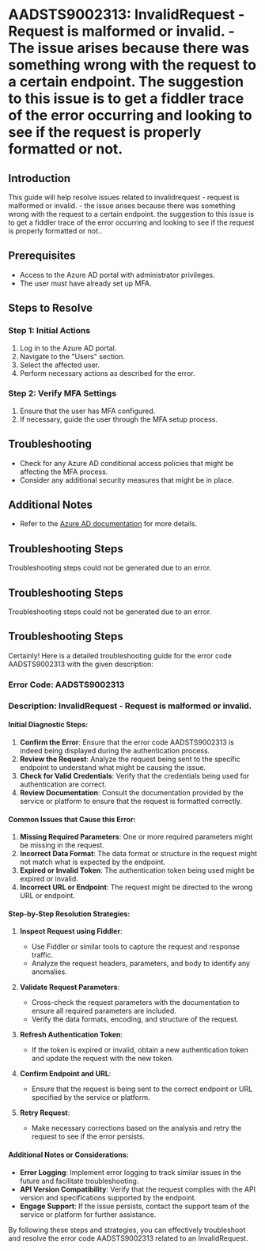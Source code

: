 # AADSTS9002313: InvalidRequest - Request is malformed or invalid. - The issue arises because there was something wrong with the request to a certain endpoint. The suggestion to this issue is to get a fiddler trace of the error occurring and looking to see if the request is properly formatted or not.

## Introduction
This guide will help resolve issues related to invalidrequest - request is malformed or invalid. - the issue arises because there was something wrong with the request to a certain endpoint. the suggestion to this issue is to get a fiddler trace of the error occurring and looking to see if the request is properly formatted or not..

## Prerequisites
- Access to the Azure AD portal with administrator privileges.
- The user must have already set up MFA.

## Steps to Resolve

### Step 1: Initial Actions
1. Log in to the Azure AD portal.
2. Navigate to the "Users" section.
3. Select the affected user.
4. Perform necessary actions as described for the error.

### Step 2: Verify MFA Settings
1. Ensure that the user has MFA configured.
2. If necessary, guide the user through the MFA setup process.

## Troubleshooting
- Check for any Azure AD conditional access policies that might be affecting the MFA process.
- Consider any additional security measures that might be in place.

## Additional Notes
- Refer to the [Azure AD documentation](https://learn.microsoft.com/en-us/azure/active-directory/) for more details.


## Troubleshooting Steps
Troubleshooting steps could not be generated due to an error.

## Troubleshooting Steps
Troubleshooting steps could not be generated due to an error.

## Troubleshooting Steps
Certainly! Here is a detailed troubleshooting guide for the error code AADSTS9002313 with the given description:

### Error Code: AADSTS9002313
### Description: InvalidRequest - Request is malformed or invalid.

#### Initial Diagnostic Steps:
1. **Confirm the Error**: Ensure that the error code AADSTS9002313 is indeed being displayed during the authentication process.
2. **Review the Request**: Analyze the request being sent to the specific endpoint to understand what might be causing the issue.
3. **Check for Valid Credentials**: Verify that the credentials being used for authentication are correct.
4. **Review Documentation**: Consult the documentation provided by the service or platform to ensure that the request is formatted correctly.

#### Common Issues that Cause this Error:
1. **Missing Required Parameters**: One or more required parameters might be missing in the request.
2. **Incorrect Data Format**: The data format or structure in the request might not match what is expected by the endpoint.
3. **Expired or Invalid Token**: The authentication token being used might be expired or invalid.
4. **Incorrect URL or Endpoint**: The request might be directed to the wrong URL or endpoint.

#### Step-by-Step Resolution Strategies:
1. **Inspect Request using Fiddler**:
   - Use Fiddler or similar tools to capture the request and response traffic.
   - Analyze the request headers, parameters, and body to identify any anomalies.

2. **Validate Request Parameters**:
   - Cross-check the request parameters with the documentation to ensure all required parameters are included.
   - Verify the data formats, encoding, and structure of the request.

3. **Refresh Authentication Token**:
   - If the token is expired or invalid, obtain a new authentication token and update the request with the new token.

4. **Confirm Endpoint and URL**:
   - Ensure that the request is being sent to the correct endpoint or URL specified by the service or platform.

5. **Retry Request**:
   - Make necessary corrections based on the analysis and retry the request to see if the error persists.

#### Additional Notes or Considerations:
- **Error Logging**: Implement error logging to track similar issues in the future and facilitate troubleshooting.
- **API Version Compatibility**: Verify that the request complies with the API version and specifications supported by the endpoint.
- **Engage Support**: If the issue persists, contact the support team of the service or platform for further assistance.

By following these steps and strategies, you can effectively troubleshoot and resolve the error code AADSTS9002313 related to an InvalidRequest.